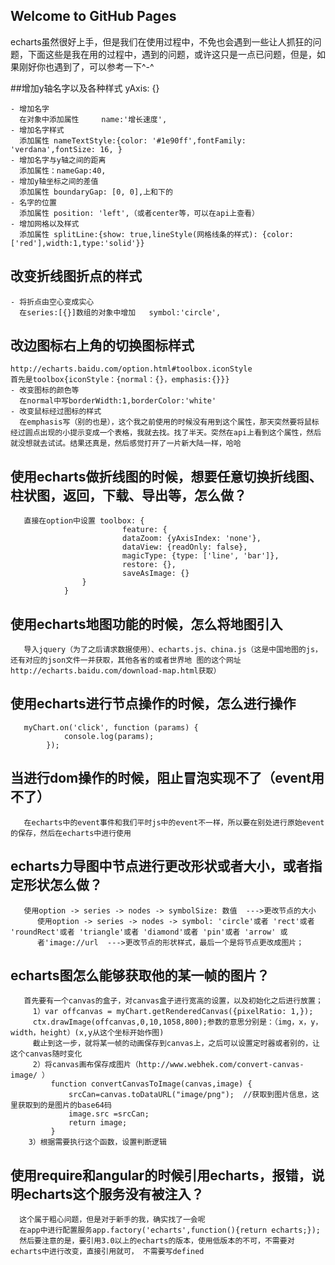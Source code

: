 ## Welcome to GitHub Pages
  echarts虽然很好上手，但是我们在使用过程中，不免也会遇到一些让人抓狂的问题，下面这些是我在用的过程中，遇到的问题，或许这只是一点已问题，但是，如果刚好你也遇到了，可以参考一下^-^

##增加y轴名字以及各种样式 yAxis: {}
```
- 增加名字
  在对象中添加属性     name:'增长速度',
- 增加名字样式
  添加属性 nameTextStyle:{color: '#1e90ff',fontFamily: 'verdana',fontSize: 16, }
- 增加名字与y轴之间的距离
  添加属性：nameGap:40,
- 增加y轴坐标之间的差值
  添加属性 boundaryGap: [0, 0],上和下的
- 名字的位置
  添加属性 position: 'left',（或者center等，可以在api上查看）
- 增加网格以及样式
  添加属性 splitLine:{show: true,lineStyle(网格线条的样式): {color:['red'],width:1,type:'solid'}}

```
## 改变折线图折点的样式
```
- 将折点由空心变成实心
  在series:[{}]数组的对象中增加   symbol:'circle',
```
## 改边图标右上角的切换图标样式
```
http://echarts.baidu.com/option.html#toolbox.iconStyle
首先是toolbox{iconStyle：{normal：{}，emphasis:{}}}
- 改变图标的颜色等
  在normal中写borderWidth:1,borderColor:'white'
- 改变鼠标经过图标的样式
  在emphasis写（别的也是），这个我之前使用的时候没有用到这个属性，那天突然要将鼠标经过圆点出现的小提示变成一个表格，我就去找。找了半天。突然在api上看到这个属性，然后就没想就去试试。结果还真是，然后感觉打开了一片新大陆一样，哈哈

```

## 使用echarts做折线图的时候，想要任意切换折线图、柱状图，返回，下载、导出等，怎么做？
```
   直接在option中设置 toolbox: {
                         feature: {
                         dataZoom: {yAxisIndex: 'none'},
                         dataView: {readOnly: false},
                         magicType: {type: ['line', 'bar']},
                         restore: {},
                         saveAsImage: {}
                }
            }

```
## 使用echarts地图功能的时候，怎么将地图引入
```
   导入jquery（为了之后请求数据使用）、echarts.js、china.js（这是中国地图的js，还有对应的json文件一并获取，其他各省的或者世界地 图的这个网址http://echarts.baidu.com/download-map.html获取）
```

## 使用echarts进行节点操作的时候，怎么进行操作
```
   myChart.on('click', function (params) {
            console.log(params);
        });
```

## 当进行dom操作的时候，阻止冒泡实现不了（event用不了）
```
   在echarts中的event事件和我们平时js中的event不一样，所以要在别处进行原始event的保存，然后在echarts中进行使用

```
## echarts力导图中节点进行更改形状或者大小，或者指定形状怎么做？
```
   使用option -> series -> nodes -> symbolSize: 数值  --->更改节点的大小
      使用option -> series -> nodes -> symbol: 'circle'或者 'rect'或者 'roundRect'或者 'triangle'或者 'diamond'或者 'pin'或者 'arrow' 或
      者'image://url  --->更改节点的形状样式，最后一个是将节点更改成图片；

```

## echarts图怎么能够获取他的某一帧的图片？
```
   首先要有一个canvas的盒子，对canvas盒子进行宽高的设置，以及初始化之后进行放置；
     1）var offcanvas = myChart.getRenderedCanvas({pixelRatio: 1,});
     ctx.drawImage(offcanvas,0,10,1058,800);参数的意思分别是：（img，x，y，width，height）(x,y从这个坐标开始作图)
     截止到这一步，就将某一帧的动画保存到canvas上，之后可以设置定时器或者别的，让这个canvas随时变化
     2）将canvas画布保存成图片（http://www.webhek.com/convert-canvas-image/ ）
         function convertCanvasToImage(canvas,image) {
             srcCan=canvas.toDataURL("image/png");  //获取到图片信息，这里获取到的是图片的base64码
             image.src =srcCan;
             return image;
         }
    3）根据需要执行这个函数，设置判断逻辑
```

## 使用require和angular的时候引用echarts，报错，说明echarts这个服务没有被注入？
```
  这个属于粗心问题，但是对于新手的我，确实找了一会呢
  在app中进行配置服务app.factory('echarts',function(){return echarts;});
  然后要注意的是，要引用3.0以上的echarts的版本，使用低版本的不可，不需要对echarts中进行改变，直接引用就可， 不需要写defined

```
